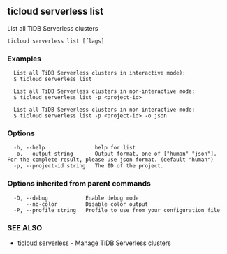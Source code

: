 ## ticloud serverless list

List all TiDB Serverless clusters

```
ticloud serverless list [flags]
```

### Examples

```
  List all TiDB Serverless clusters in interactive mode):
  $ ticloud serverless list

  List all TiDB Serverless clusters in non-interactive mode:
  $ ticloud serverless list -p <project-id>

  List all TiDB Serverless clusters in non-interactive mode:
  $ ticloud serverless list -p <project-id> -o json
```

### Options

```
  -h, --help                help for list
  -o, --output string       Output format, one of ["human" "json"]. For the complete result, please use json format. (default "human")
  -p, --project-id string   The ID of the project.
```

### Options inherited from parent commands

```
  -D, --debug            Enable debug mode
      --no-color         Disable color output
  -P, --profile string   Profile to use from your configuration file
```

### SEE ALSO

* [ticloud serverless](ticloud_serverless.md)	 - Manage TiDB Serverless clusters

